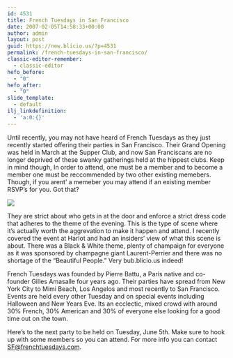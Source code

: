 ```yaml
---
id: 4531
title: French Tuesdays in San Francisco
date: 2007-02-05T14:58:33+00:00
author: admin
layout: post
guid: https://new.blicio.us/?p=4531
permalink: /french-tuesdays-in-san-francisco/
classic-editor-remember:
  - classic-editor
hefo_before:
  - "0"
hefo_after:
  - "0"
slide_template:
  - default
ilj_linkdefinition:
  - 'a:0:{}'
---
```

Until recently, you may not have heard of French Tuesdays as they just recently started offering their parties in San Francisco. Their Grand Opening was held in March at the Supper Club, and now San Franciscans are no longer deprived of these swanky gatherings held at the hippest clubs. Keep in mind though, In order to attend, one must be a member and to become a member one must be reccommended by two other existing memebers. Though, if you arent’ a memeber you may attend if an existing member RSVP’s for you. Got that?

![](https://web.archive.org/web/20110104083446im_/http://i119.photobucket.com/albums/o131/bubblicious2_0/French%20Tuesday/French%20Tuesday%20%20Sized/grouphanging.jpg) 

They are strict about who gets in at the door and enforce a strict dress code that adheres to the theme of the evening. This is the type of scene where it’s actually worth the aggrevation to make it happen and attend. I recently covered the event at Harlot and had an insiders’ view of what this scene is about. There was a Black & White theme, plenty of champaign for everyone as it was sponsored by champagne giant Laurent-Perrier and there was no shortage of the “Beautiful People.” Very bub.blicio.us indeed!

French Tuesdays was founded by Pierre Battu, a Paris native and co-founder Gilles Amasalle four years ago. Their parties have spread from New York City to Mimi Beach, Los Angelos and most recently to San Francisco. Events are held every other Tuesday and on special events including Halloween and New Years Eve. Its an ecclectic, mixed crowd with around 30% French, 30% American and 30% of everyone else looking for a good time out on the town. 

Here’s to the next party to be held on Tuesday, June 5th. Make sure to hook up with some members so you can attend. For more info you can contact SF@frenchtuesdays.com.